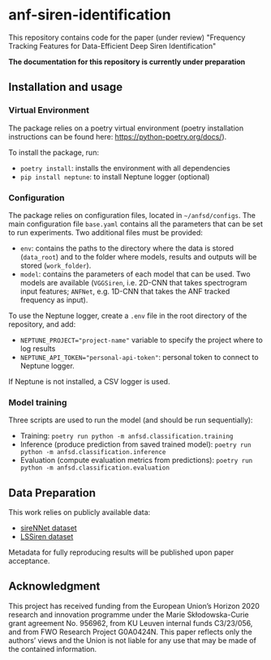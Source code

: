 # anf-siren-identification
This repository contains code for the paper (under review)
"Frequency Tracking Features for Data-Efficient Deep Siren Identification"

**The documentation for this repository is currently under preparation**

## Installation and usage

### Virtual Environment
The package relies on a poetry virtual environment (poetry installation instructions can be found here: https://python-poetry.org/docs/).

To install the package, run: 
- ```poetry install```: installs the environment with all dependencies
- ```pip install neptune```: to install Neptune logger (optional)

### Configuration
The package relies on configuration files, located in ```~/anfsd/configs```. The main configuration file ```base.yaml``` contains all the parameters that can be set to run experiments. Two additional files must be provided:
- ```env```: contains the paths to the directory where the data is stored (```data_root```) and to the folder where models, results and outputs will be stored (```work_folder```).
- ```model```: contains the parameters of each model that can be used. Two models are available (```VGGSiren```, i.e. 2D-CNN that takes spectrogram input features; ```ANFNet```, e.g. 1D-CNN that takes the ANF tracked frequency as input).

To use the Neptune logger, create a ```.env``` file in the root directory of the repository, and add:
- ```NEPTUNE_PROJECT="project-name"``` variable to specify the project where to log results
- ```NEPTUNE_API_TOKEN="personal-api-token"```: personal token to connect to Neptune logger.

If Neptune is not installed, a CSV logger is used.

### Model training
Three scripts are used to run the model (and should be run sequentially):
- Training: ```poetry run python -m anfsd.classification.training```
- Inference (produce prediction from saved trained model): ```poetry run python -m anfsd.classification.inference```
- Evaluation (compute evaluation metrics from predictions): ```poetry run python -m anfsd.classification.evaluation```

## Data Preparation
This work relies on publicly available data:
- [sireNNet dataset](https://data.mendeley.com/datasets/j4ydzzv4kb/1)
- [LSSiren dataset](https://figshare.com/articles/media/Large-Scale_Audio_Dataset_for_Emergency_Vehicle_Sirens_and_Road_Noises/19291472)

Metadata for fully reproducing results will be published upon paper acceptance.

## Acknowledgment
This project has received funding from the European Union’s Horizon 2020 research and innovation programme under the Marie Skłodowska-Curie grant agreement No. 956962, from KU Leuven internal funds C3/23/056, and from FWO Research Project G0A0424N. This paper reflects only the authors’ views and the Union is not liable for any use that may be made of the contained information.
